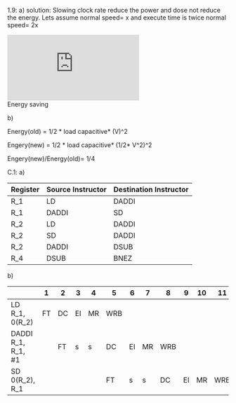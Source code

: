 1.9: a)
solution:
Slowing clock rate reduce the power and dose not reduce the energy. 
Lets assume normal speed= x and execute time is twice normal speed= 2x 

![first equation](https://latex.codecogs.com/gif.latex?%5Cfrac%7B2x-x%7D%7B2x%7D%3D%5Cfrac%7B1%7D%7B2%7D*100%3D%2050%20percent)  
Energy saving

b) 

   Energy(old) = 1/2 * load capacitive* (V)^2
   
   Engery(new) = 1/2 * load capacitive* (1/2* V^2)^2 
   
   Engery(new)/Energy(old)= 1/4
   
C.1: a)
    
|Register|Source Instructor|Destination Instructor|
|--------|---------|---------|
|R_1|LD|DADDI|
|R_1|DADDI|SD|
|R_2|LD|DADDI|
|R_2|SD|DADDI|
|R_2|DADDI|DSUB|
|R_4|DSUB|BNEZ|

b)

||1|2|3|4|5|6|7|8|9|10|11|12|13|14|15|16|
|---|---|---|---|---|---|---|---|---|---|---|---|---|---|---|---|---|
|LD R_1, 0(R_2)|FT|DC|EI|MR|WRB|
|DADDI  R_1, R_1, #1| |FT|s|s|DC|EI|MR|WRB|
|SD 0(R_2), R_1|||||FT|s|s|DC|EI|MR|WRB|




   
   
   

   
     
